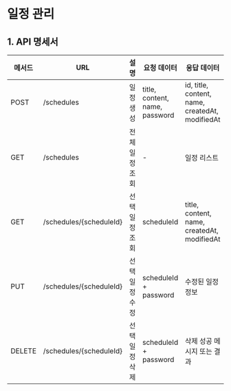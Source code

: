 # 일정 관리

## 1. API 명세서

| 메서드 | URL                      | 설명          | 요청 데이터                        | 응답 데이터                                 |
|--------|--------------------------|---------------|----------------------------------|---------------------------------------------|
| POST   | /schedules               | 일정 생성     | title, content, name, password   | id, title, content, name, createdAt, modifiedAt |
| GET    | /schedules               | 전체 일정 조회 | -                                | 일정 리스트                                 |
| GET    | /schedules/{scheduleId}  | 선택 일정 조회 | scheduleId                      | title, content, name, createdAt, modifiedAt |
| PUT    | /schedules/{scheduleId}  | 선택 일정 수정 | scheduleId + password            | 수정된 일정 정보                           |
| DELETE | /schedules/{scheduleId}  | 선택 일정 삭제 | scheduleId + password            | 삭제 성공 메시지 또는 결과                 |
